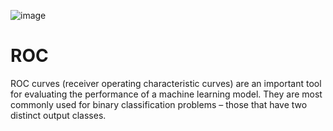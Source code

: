 ![image](https://user-images.githubusercontent.com/92606737/219829359-3432d1af-238e-48ab-b0a2-a46f6e7a5944.png)

# ROC
ROC curves (receiver operating characteristic curves) are an important tool for evaluating the performance of a machine learning model. 
They are most commonly used for binary classification problems – those that have two distinct output classes.

